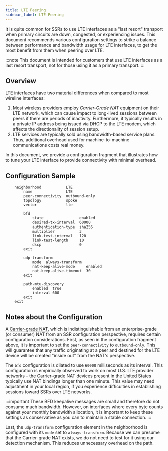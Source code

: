 ```yaml
---
title: LTE Peering
sidebar_label: LTE Peering
---
```

It is quite common for SSRs to use LTE interfaces as a "last resort" transport when primary circuits are down, congested, or experiencing issues. This document recommends various configuration settings to strike a balance between performance and bandwidth usage for LTE interfaces, to get the most benefit from them when peering over LTE.

:::note
This document is intended for customers that use LTE interfaces as a last resort transport, not for those using it as a primary transport.
:::

## Overview

LTE interfaces have two material differences when compared to most wireline interfaces:

1. Most wireless providers employ *Carrier-Grade NAT* equipment on their LTE network, which can cause impact to long-lived sessions between peers if there are periods of inactivity. Furthermore, it typically results in a private IP address being issued via DHCP to the LTE modem, which affects the directionality of session setup.
2. LTE services are typically sold using bandwidth-based service plans. Thus, additional overhead used for machine-to-machine communications costs real money.

In this document, we provide a configuration fragment that illustrates how to tune your LTE interface to provide connectivity with minimal overhead.

## Configuration Sample

```
    neighborhood           LTE
        name               LTE
        peer-connectivity  outbound-only
        topology           spoke
        vector             lte

        bfd
            state                enabled
            desired-tx-interval  60000
            authentication-type  sha256
            multiplier           3
            link-test-interval   120
            link-test-length     10
            dscp                 0
        exit

        udp-transform
            mode  always-transform
            nat-keep-alive-mode     enabled
            nat-keep-alive-timeout  30
        exit

        path-mtu-discovery
            enabled  true
            interval 600
        exit
    exit
```

## Notes about the Configuration

A [Carrier-grade NAT](https://en.wikipedia.org/wiki/Carrier-grade_NAT), which is indistinguishable from an enterprise-grade (or consumer) NAT from an SSR configuration perspective, requires certain configuration considerations. First, as seen in the configuration fragment above, it is important to set the `peer-connectivity` to `outbound-only`. This will guarantee that any traffic originating at a peer and destined for the LTE device will be created "inside out" from the NAT's perspective. 

The `bfd` configuration is dilated to use `60000` milliseconds as its interval. This configuration is empirically observed to work on most U.S. LTE provider networks – the Carrier-grade NAT devices present in the United States typically use NAT bindings longer than one minute. This value may need adjustment in your local region, if you experience difficulties in establishing sessions toward SSRs over LTE networks.

:::important
These BFD keepalive messages are small and therefore do not consume much bandwidth. However, on interfaces where every byte counts against your monthly bandwidth allocation, it is important to keep these settings as conservative as you can to maintain a stable connection.
:::

Last, the `udp-transform` configuration element in the neighborhood is configured with its `mode` set to `always-transform`. Because we can presume that the Carrier-grade NAT exists, we do not need to test for it using our detection mechanism. This reduces unnecessary overhead on the path.
